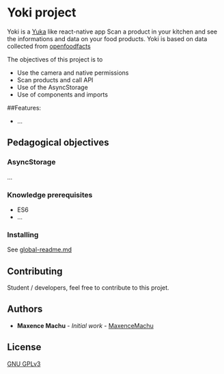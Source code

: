 # Yoki project

Yoki is a  [Yuka](https://yuka.io/) like react-native app
Scan a product in your kitchen and see the informations and data on your food products.
Yoki is based on data collected from [openfoodfacts](https://world.openfoodfacts.org/)

The objectives of this project is to 
* Use the camera and native permissions
* Scan products and call API
* Use of the AsyncStorage
* Use of components and imports

##Features: 

* ...

## Pedagogical objectives

### AsyncStorage
...


### Knowledge prerequisites

* ES6
* ...


### Installing
 See [global-readme.md](../readme.md)

## Contributing

Student / developers, feel free to contribute to this projet. 

## Authors

* **Maxence Machu** - *Initial work* - [MaxenceMachu](https://github.com/maxence-machu)

## License
[GNU GPLv3](https://choosealicense.com/licenses/gpl-3.0/)
